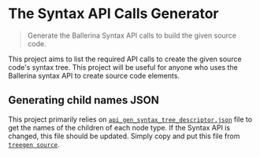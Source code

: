 # The Syntax API Calls Generator

> Generate the Ballerina Syntax API calls to build the given source code.

This project aims to list the required API calls to create the given source code's syntax tree. This project will be
useful for anyone who uses the Ballerina syntax API to create source code elements.

## Generating child names JSON

This project primarily relies on [`api_gen_syntax_tree_descriptor.json`](src/main/resources/api_gen_syntax_tree_descriptor.json) file to
get the names of the children of each node type. If the Syntax API is changed, this file should be updated. Simply copy
and put this file
from [`treegen source`](../../compiler/ballerina-treegen/src/main/resources/syntax_tree_descriptor.json).
